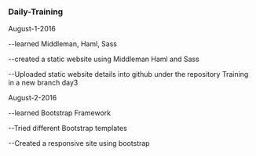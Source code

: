 ### Daily-Training


August-1-2016

--learned Middleman, Haml, Sass

--created a static website using Middleman Haml and Sass

--Uploaded static website details into github under the repository Training in a new branch day3


August-2-2016
 
--learned Bootstrap Framework
 
--Tried  different Bootstrap templates

--Created a responsive site using bootstrap
